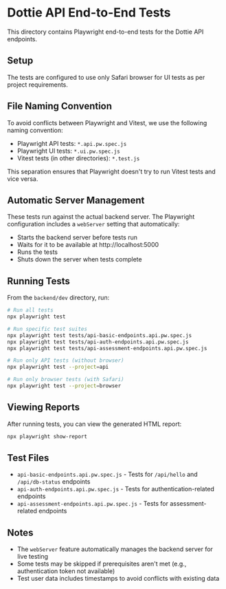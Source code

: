 # Dottie API End-to-End Tests

This directory contains Playwright end-to-end tests for the Dottie API endpoints.

## Setup

The tests are configured to use only Safari browser for UI tests as per project requirements.

## File Naming Convention

To avoid conflicts between Playwright and Vitest, we use the following naming convention:
- Playwright API tests: `*.api.pw.spec.js`
- Playwright UI tests: `*.ui.pw.spec.js`
- Vitest tests (in other directories): `*.test.js`

This separation ensures that Playwright doesn't try to run Vitest tests and vice versa.

## Automatic Server Management

These tests run against the actual backend server. The Playwright configuration includes a `webServer` setting that automatically:

- Starts the backend server before tests run
- Waits for it to be available at http://localhost:5000
- Runs the tests
- Shuts down the server when tests complete

## Running Tests

From the `backend/dev` directory, run:

```bash
# Run all tests
npx playwright test

# Run specific test suites
npx playwright test tests/api-basic-endpoints.api.pw.spec.js
npx playwright test tests/api-auth-endpoints.api.pw.spec.js
npx playwright test tests/api-assessment-endpoints.api.pw.spec.js

# Run only API tests (without browser)
npx playwright test --project=api

# Run only browser tests (with Safari)
npx playwright test --project=browser
```

## Viewing Reports

After running tests, you can view the generated HTML report:
```bash
npx playwright show-report
```

## Test Files

- `api-basic-endpoints.api.pw.spec.js` - Tests for `/api/hello` and `/api/db-status` endpoints
- `api-auth-endpoints.api.pw.spec.js` - Tests for authentication-related endpoints
- `api-assessment-endpoints.api.pw.spec.js` - Tests for assessment-related endpoints

## Notes

- The `webServer` feature automatically manages the backend server for live testing
- Some tests may be skipped if prerequisites aren't met (e.g., authentication token not available)
- Test user data includes timestamps to avoid conflicts with existing data 